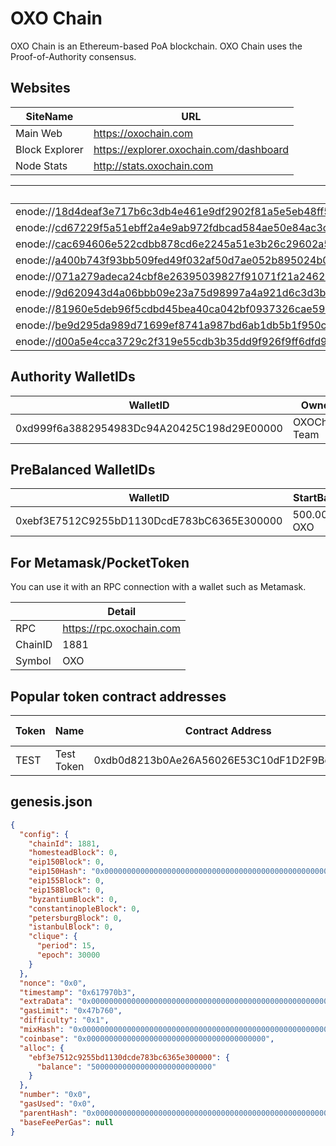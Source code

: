 # OXO Chain

OXO Chain is an Ethereum-based PoA blockchain. 
OXO Chain uses the Proof-of-Authority consensus.

## Websites

|SiteName|URL|
|--|--|
|Main Web|https://oxochain.com|
|Block Explorer|https://explorer.oxochain.com/dashboard|
|Node Stats|http://stats.oxochain.com|

| P2P Nodes                                                    |
| ------------------------------------------------------------ |
| enode://18d4deaf3e717b6c3db4e461e9df2902f81a5e5eb48ff510c1ed798270f9e5eb32d30e78d260a804af78a78132721178a33a2dae5236b1e59da8b8f3c163296d@31.210.159.190:31881 |
| enode://cd67229f5a51ebff2a4e9ab972fdbcad584ae50e84ac3cb185e29ef04c8e67f7c307108597f9d2a06d09cf0b7b91c156ab3bf957f92cdcc8ae2218546502dd4d@31.210.159.189:11881 |
| enode://cac694606e522cdbb878cd6e2245a51e3b26c29602a5c8adf1f34f1bfc580f5bed3303eec6378a3ab6c980d623263db59678776d6f9ab9dab56d5e252c5b07c1@31.210.159.190:11881 |
| enode://a400b743f93bb509fed49f032af50d7ae052b895024b05f3c828d2a538b0109caaac4ed5a29ca5617e44ac01a45d6e046d59845ef47a5cdb58ea411bfbb57351@176.31.72.208:31881 |
| enode://071a279adeca24cbf8e26395039827f91071f21a2462068657ce242863a350fd3edeea65724b158a51c0b9b8215ae6050fc9a67c525ec315404fb499936114e5@37.247.100.12:31881 |
| enode://9d620943d4a06bbb09e23a75d98997a4a921d6c3d3b0b52ece456e52b4798e8278a4827bc1cdda4d206e4acf157b1fbaffb4365a13dd0bc28dff007cad0cf499@152.228.180.128:31881 |
| enode://81960e5deb96f5cdbd45bea40ca042bf0937326cae599b8fe40f985c683d0f69fef04029a55e95897528890ccf956a85c17a5b6418cbccf595f036c685064537@95.216.106.237:31881 |
| enode://be9d295da989d71699ef8741a987bd6ab1db5b1f950c0466457585fcde35fa68675a27d6cd6ce4c948e183bc728ad56622fa7dff1ca7d53edb990a1d1067ab30@31.210.159.189:21881 |
| enode://d00a5e4cca3729c2f319e55cdb3b35dd9f926f9ff6dfd9f38388a036a2d6cdda59fe40d80ce9c0a0aad799052f14f5f69c597b7795505432d8520c25c189bee4@95.216.106.234:31881 |

## Authority WalletIDs

|WalletID |Owner |
|--|--|
| 0xd999f6a3882954983Dc94A20425C198d29E00000| OXOChain Team |

## PreBalanced WalletIDs

|WalletID |StartBalance  |
|--|--|
| 0xebf3E7512C9255bD1130DcdE783bC6365E300000|  500.000.000 OXO|


## For Metamask/PocketToken

You can use it with an RPC connection with a wallet such as Metamask. 

||Detail|
|--|--|
| RPC|  https://rpc.oxochain.com|
| ChainID |  1881|
| Symbol|  OXO|

## Popular token contract addresses

|Token|Name|Contract Address  |Total Supply|*
|--|--|--|--|--|
|TEST|Test Token|0xdb0d8213b0Ae26A56026E53C10dF1D2F9Bd7330B|1.000.000|Mintable/Burnable|

## genesis.json

```json
{
  "config": {
    "chainId": 1881,
    "homesteadBlock": 0,
    "eip150Block": 0,
    "eip150Hash": "0x0000000000000000000000000000000000000000000000000000000000000000",
    "eip155Block": 0,
    "eip158Block": 0,
    "byzantiumBlock": 0,
    "constantinopleBlock": 0,
    "petersburgBlock": 0,
    "istanbulBlock": 0,
    "clique": {
      "period": 15,
      "epoch": 30000
    }
  },
  "nonce": "0x0",
  "timestamp": "0x617970b3",
  "extraData": "0x0000000000000000000000000000000000000000000000000000000000000000d999f6a3882954983dc94a20425c198d29e000000000000000000000000000000000000000000000000000000000000000000000000000000000000000000000000000000000000000000000000000000000000000",
  "gasLimit": "0x47b760",
  "difficulty": "0x1",
  "mixHash": "0x0000000000000000000000000000000000000000000000000000000000000000",
  "coinbase": "0x0000000000000000000000000000000000000000",
  "alloc": {
    "ebf3e7512c9255bd1130dcde783bc6365e300000": {
      "balance": "500000000000000000000000000"
    }
  },
  "number": "0x0",
  "gasUsed": "0x0",
  "parentHash": "0x0000000000000000000000000000000000000000000000000000000000000000",
  "baseFeePerGas": null
}


```

